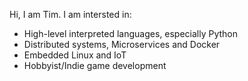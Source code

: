 Hi, I am Tim. I am intersted in:
- High-level interpreted languages, especially Python
- Distributed systems, Microservices and Docker
- Embedded Linux and IoT
- Hobbyist/Indie game development
